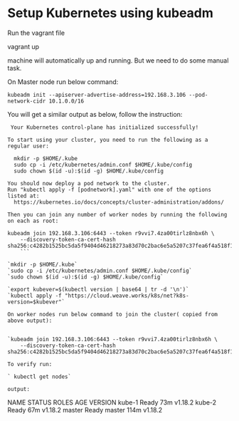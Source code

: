 # Setup Kubernetes using kubeadm

Run the vagrant file 

vagrant up

machine will automatically up and running. But we need to do some manual task.

On Master node run below command:

`kubeadm init --apiserver-advertise-address=192.168.3.106 --pod-network-cidr 10.1.0.0/16`

You will get a similar output as below, follow the instruction:
```
 Your Kubernetes control-plane has initialized successfully!

To start using your cluster, you need to run the following as a regular user:

  mkdir -p $HOME/.kube  
  sudo cp -i /etc/kubernetes/admin.conf $HOME/.kube/config  
  sudo chown $(id -u):$(id -g) $HOME/.kube/config  

You should now deploy a pod network to the cluster.  
Run "kubectl apply -f [podnetwork].yaml" with one of the options listed at:  
  https://kubernetes.io/docs/concepts/cluster-administration/addons/  

Then you can join any number of worker nodes by running the following on each as root:

kubeadm join 192.168.3.106:6443 --token r9vvi7.4za00tirlz8nbx6h \  
    --discovery-token-ca-cert-hash sha256:c4282b1525bc5da5f9404d46218273a83d70c2bac6e5a5207c37fea6f4a518f1  
    ```

`mkdir -p $HOME/.kube`  
`sudo cp -i /etc/kubernetes/admin.conf $HOME/.kube/config`  
`sudo chown $(id -u):$(id -g) $HOME/.kube/config`  

`export kubever=$(kubectl version | base64 | tr -d '\n')`  
`kubectl apply -f "https://cloud.weave.works/k8s/net?k8s-version=$kubever"`  
  
On worker nodes run below command to join the cluster( copied from above output):


`kubeadm join 192.168.3.106:6443 --token r9vvi7.4za00tirlz8nbx6h \  
    --discovery-token-ca-cert-hash sha256:c4282b1525bc5da5f9404d46218273a83d70c2bac6e5a5207c37fea6f4a518f1`
    
To verify run:

` kubectl get nodes`  

output:

```
NAME     STATUS   ROLES    AGE    VERSION
kube-1    Ready    <none>   73m    v1.18.2
kube-2    Ready    <none>   67m    v1.18.2
master    Ready    master   114m   v1.18.2

```


